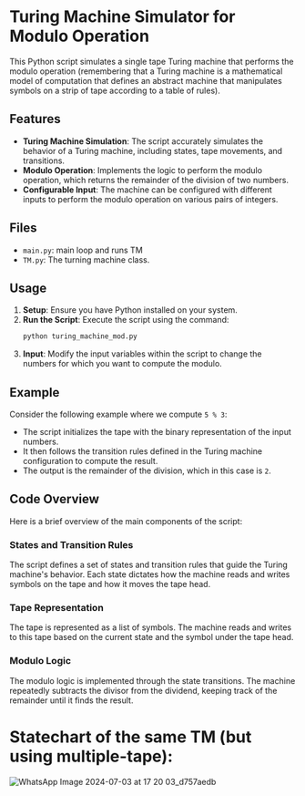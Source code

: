 # Turing Machine Simulator for Modulo Operation

This Python script simulates a single tape Turing machine that performs the modulo operation (remembering that a Turing machine is a mathematical model of computation that defines an abstract machine that manipulates symbols on a strip of tape according to a table of rules).

## Features

- **Turing Machine Simulation**: The script accurately simulates the behavior of a Turing machine, including states, tape movements, and transitions.
- **Modulo Operation**: Implements the logic to perform the modulo operation, which returns the remainder of the division of two numbers.
- **Configurable Input**: The machine can be configured with different inputs to perform the modulo operation on various pairs of integers.

## Files
- `main.py`: main loop and runs TM
- `TM.py`: The turning machine class.

## Usage

1. **Setup**: Ensure you have Python installed on your system.
2. **Run the Script**: Execute the script using the command:
    ```sh
    python turing_machine_mod.py
    ```
3. **Input**: Modify the input variables within the script to change the numbers for which you want to compute the modulo.

## Example

Consider the following example where we compute `5 % 3`:

- The script initializes the tape with the binary representation of the input numbers.
- It then follows the transition rules defined in the Turing machine configuration to compute the result.
- The output is the remainder of the division, which in this case is `2`.

## Code Overview

Here is a brief overview of the main components of the script:

### States and Transition Rules

The script defines a set of states and transition rules that guide the Turing machine's behavior. Each state dictates how the machine reads and writes symbols on the tape and how it moves the tape head.

### Tape Representation

The tape is represented as a list of symbols. The machine reads and writes to this tape based on the current state and the symbol under the tape head.

### Modulo Logic

The modulo logic is implemented through the state transitions. The machine repeatedly subtracts the divisor from the dividend, keeping track of the remainder until it finds the result.

# Statechart of the same TM (but using multiple-tape):
![WhatsApp Image 2024-07-03 at 17 20 03_d757aedb](https://github.com/user-attachments/assets/165f2bdd-a98a-4df0-b4f3-4b3ac404252c)
 

